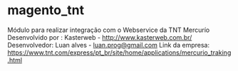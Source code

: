# magento_tnt
Módulo para realizar integração com o Webservice da TNT Mercurío
Desenvolvido por : Kasterweb - http://www.kasterweb.com.br/
Desenvolvedor: Luan alves - luan.prog@gmail.com
Link da empresa: https://www.tnt.com/express/pt_br/site/home/applications/mercurio_traking.html

